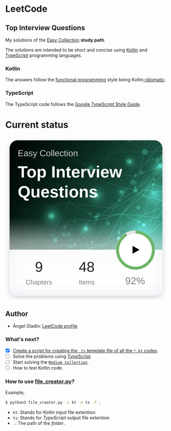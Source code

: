 # LeetCode
## Top Interview Questions

My solutions of the [Easy Collection](https://leetcode.com/explore/interview/card/top-interview-questions-easy/) **study path**.

The solutions are intended to be short and concise using [Kotlin](https://kotlinlang.org/) and [TypeScript](https://www.typescriptlang.org/) programming languages.

### Kotlin

The answers follow the [functional programming](https://github.com/readme/featured/functional-programming) style being Kotlin[-idiomatic](https://kotlinlang.org/docs/idioms.html).

### TypeScript

The TypeScript code follows the [Google TypeScript Style Guide](https://google.github.io/styleguide/tsguide.html).

# Current status

![ ](./.art/screenshot-status.png)

## Author

- Ángel Gladín: [LeetCode profile](https://leetcode.com/angelgladin/)

### What's next?

- [x] [Create a script for creating the `.ts` template file of all the `*.kt` codes](file_creator.py).
- [ ] Solve the problems using [TypeScript](https://www.typescriptlang.org/).
- [ ] Start solving the [`Medium Collection`](https://leetcode.com/explore/interview/card/top-interview-questions-medium/).
- [ ] How to test Kotlin code.

### How to use [file_creator.py](file_creator.py)?

Example,

```bash
$ python3 file_creator.py -i kt -o ts -f .
```

- `kt`: Stands for _Kotlin_ input file extention.
- `ts`: Stands for _TypeScript_ output file extention.
- `.`: The path of the _folder_.
